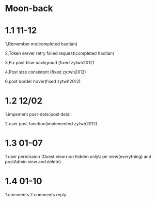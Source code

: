 # Moon-back
# 1.1  11-12

1,Remember me(completed haotian)

2,Token server retry failed request(completed haotian)

3,Fix post blue backgroud (fixed zytwh2012) 

4,Post size consistent (fixed zytwh2012) 

6,post border hover(fixed zytwh2012)


# 1.2 12/02

1.impement post-detailpost detail

2.user post function(implemented zytwh2012)


# 1.3 01-07 

1 user permission (Guest view non hidden onlyUser view(everything) and postAdmin view and delete)

# 1.4 01-10

1.comments 
2.comments reply
